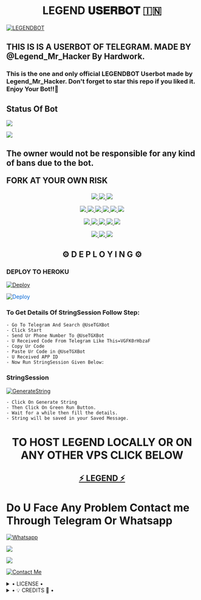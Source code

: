 <h1 align="center">
<b> LEGEND 𝐔𝐒𝐄𝐑𝐁𝐎𝐓 🇮🇳</b>
</h1>

[![LEGENDBOT](https://telegra.ph/file/fb2860bd9972e2e0be1cc.jpg)](https://github.com/LEGEND-OS/LEGENDUSERBOT)


<h2>THIS IS IS A USERBOT OF TELEGRAM. MADE BY @Legend_Mr_Hacker By Hardwork.

### This is the one and only official LEGENDBOT Userbot made by Legend_Mr_Hacker. Don't forget to star this repo if you liked it. Enjoy Your Bot!!💝</h2>


## Status Of Bot 

<p align="left">
    <a href="https://github.com/LEGEND-OS/LEGENDBOT/network/members"><img src="https://img.shields.io/github/forks/LEGEND-OS/LEGENDBOT?label=Forks&logoColor=Black&style=social"></a><p align="left"><a href="https://github.com/LEGEND-OS/LEGENDBOT/stargazers"><img src="https://img.shields.io/github/stars/LEGEND-OS/LEGENDBOT?logoColor=Blue&style=social"></a><p align="left"><a href="https://github.com/LEGEND-OS/LEGENDBOT"></a><p align="left"><a href="https://github.com/LEGEND-OS/LEGENDBOT?"></a>


<h2>The owner would not be responsible for any kind of bans due to the bot.

FORK AT YOUR OWN RISK</h2>


<p align="center">
<a href="https://app.codacy.com/gh/LEGEND-OS/LEGENDBOT?utm_source=github.com&utm_medium=referral&utm_content=LEGEND-OS/LEGENDBOT&utm_campaign=Badge_Grade_Settings" alt="Codacy Badge">
<img src="https://api.codacy.com/project/badge/Grade/6141417ceaf84545bab6bd671503df51" /> </a>
<a href="https://github.com/LEGEND-OS/LEGENDBOT" alt="Libraries.io dependency status for GitHub repo"> <img src="https://img.shields.io/librariesio/github/LEGEND-OS/LEGENDBOT" /> </a>
<a href="http://hits.dwyl.com/LEGEND-OS/LEGENDBOT" alt="HitCount"> <img src="http://hits.dwyl.com/LEGEND-OS/LEGENDBOT.svg" /> </a>
</p>
<p align="center">
<a href="https://github.com/LEGEND-OS/LEGENDBOT" alt="GitHub closed issues"> <img src="https://img.shields.io/github/issues-closed-raw/LEGEND-OS/LEGENDBOT?style=flat&logo=github&color=success" /> </a>
<a href="https://github.com/LEGEND-OS/LEGENDBOT" alt="GitHub commit activity"> <img src="https://img.shields.io/github/commit-activity/m/LEGEND-OS/LEGENDBOT" /> </a>
<a href="https://github.com/LEGEND-OS/LEGENDBOT/graphs/contributors" alt="GitHub contributors"> <img src="https://img.shields.io/github/contributors/LEGEND-OS/LEGENDBOT?style=flat&logo=github" /> </a>
<a href="https://github.com/LEGEND-OS/LEGENDBOT/network/members" alt="GitHub forks"> <img src="https://img.shields.io/github/forks/LEGEND-OS/LEGENDBOT?label=Forks&logo=github" /> </a>
<a href="https://github.com/LEGEND-OS/LEGENDBOT" alt="GitHub closed pull requests"> <img src="https://img.shields.io/github/issues-pr-closed-raw/LEGEND-OS/LEGENDBOT?color=success" /> </a>
<a href="https://github.com/LEGEND-OS/LEGENDBOT" alt="GitHub issues"> <img src="https://img.shields.io/github/issues-raw/LEGEND-OS/LEGENDBOT?style=flat&logo=github&color=yellow" /> </a>
</p>
<p align="center">
<a href="https://github.com/LEGEND-OS/LEGENDBOT" alt="GitHub release (latest by date including pre-releases)"> <img src="https://img.shields.io/github/v/release/LEGEND-OS/LEGENDBOT?include_prereleases?style=flat&logo=github" /> </a>
<a href="https://www.python.org/" alt="made-with-python"> <img src="https://img.shields.io/badge/Made%20with-Python-1f425f.svg?style=flat&logo=python&color=blue" /> </a>
<a href="https://github.com/LEGEND-OS/LEGENDBOT" alt="Docker!"> <img src="https://aleen42.github.io/badges/src/docker.svg" /> </a>
<a href="https://github.com/LEGEND-OS/LEGENDBOT" alt="GitHub repo size"> <img src="https://img.shields.io/github/repo-size/LEGEND-OS/LEGENDBOT" /> </a>
<a href="https://github.com/LEGEND-OS/LEGENDBOT/blob/master/LICENSE" alt="GPLv3 license"> <img src="https://img.shields.io/badge/License-GPLv3-blue.svg" /> </a>
</p>
<p align="center">
<a href="https://t.me/Legend_Userbot" alt="Telegram!"> <img src="https://aleen42.github.io/badges/src/telegram.svg" /> </a>
<a href="https://github.com/LEGEND-OS/LEGENDBOT/graphs/commit-activity" alt="Maintenance"> <img src="https://img.shields.io/badge/Maintained%3F-yes-green.svg" /> </a>
<a href="https://makeapullrequest.com" alt="PRs Welcome"> <img src="https://img.shields.io/badge/PRs-welcome-brightgreen.svg?style=flat-square" /> </a>
</p>


<h2 align="center">⚙️ D E P L O Y I N G ⚙️</h2>


<h3> DEPLOY TO HEROKU </h3>


[![Deploy](https://telegra.ph/file/533e92bd3d2e94e959c36.jpg)](https://heroku.com/deploy?template=https://github.com/LEGEND-OS/LEGENDBOT)

<a href="https://dashboard.heroku.com/new?button-url=https%3A%2F%2Fgithub.com%2FLEGEND-OS%2FLEGENDBOT&template=https%3A%2F%2Fgithub.com%2FLEGEND-OS%2FLEGENDBOT" rel="nofollow" style="background-color: initial; box-sizing: border-box; color: #0366d6; text-decoration-line: none;"><img alt="Deploy" data-canonical-src="https://www.herokucdn.com/deploy/button.svg" src="https://camo.githubusercontent.com/83b0e95b38892b49184e07ad572c94c8038323fb/68747470733a2f2f7777772e6865726f6b7563646e2e636f6d2f6465706c6f792f627574746f6e2e737667" style="border-style: none; box-sizing: initial; max-width: 100%;" /></a></div>
</a>


### To Get Details Of StringSession Follow Step:

    - Go To Telegram And Search @UseTGXBot
    - Click Start
    - Send Ur Phone Number To @UseTGXBot
    - U Received Code From Telegram Like This=VGFK0rHbzaF
    - Copy Ur Code
    - Paste Ur Code in @UseTGXBot
    - U Received APP ID
    - Now Run StringSession Given Below:
   

### StringSession

[![GenerateString](https://img.shields.io/badge/repl.it-generateString-yellowgreen)](https://replit.com/@KrishnaJaiswal1/LEGENDBOT#main.py) 

    - Click On Generate String
    - Then Click On Green Run Button.
    - Wait for a while then fill the details.
    - String will be saved in your Saved Message.


<h1 align="center">TO HOST LEGEND LOCALLY OR ON ANY OTHER VPS CLICK BELOW</h1>

<h2 align="center"> <a href="https://github.com/LEGEND-OS/LEGENDUSERBOT">⚡ LEGEND ⚡</a></h2>


# Do U Face Any Problem Contact me Through Telegram Or Whatsapp

[![Whatsapp](https://img.shields.io/badge/Whatsapp%20Me-informational)](+12565003534)


<a href="https://t.me/joinchat/Legend_Mr_Hacker"><img src="https://img.shields.io/badge/OWNER%20ME-red.svg?style=for-the-badge&logo=Telegram"></a>

<a href="https://t.me/joinchat/Legend_Mr_Hacker"><img src="https://img.shields.io/badge/CREATOR%20ME-blue.svg?style=for-the-badge&logo=Telegram"></a>


[![Contact Me](https://img.shields.io/badge/Telegram-Contact%20Me-informational)](https://t.me/joinchat/Legend_Mr_Hacker)


<details>

  <summary> • LICENSE • </summary>

![](https://www.gnu.org/graphics/gplv3-or-later.png)

LEGEND-OS

Poject [LEGENDBOT](https://github.com/LEGEND-OS/LEGENDBOT) is free software: you can redistribute it and/or modify

it under the terms of the GNU General Public License as published by

the Free Software Foundation, either version 3 of the License, or

(at your option) any later version.

This program is distributed in the hope that it will be useful,

but WITHOUT ANY WARRANTY; without even the implied warranty of

MERCHANTABILITY or FITNESS FOR A PARTICULAR PURPOSE.  See the

GNU General Public License for more details.

You should have received a copy of the GNU General Public License

along with this program. If not, see <https://www.gnu.org/licenses/>.

</details>

<details>

  <summary> • 💡 CREDITS 💞 • </summary>
  
• [LEGEND](https://github.com/LEGEND-OS)
